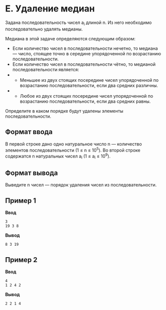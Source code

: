 # E. Удаление медиан

Задана последовательность чисел a<sub>i</sub> длиной n. Из него необходимо последовательно удалять медианы.

Медиана в этой задаче определяются следующим образом:

* Если количество чисел в последовательности нечетно, то медиана — число, стоящее точно в середине упорядоченной по возрастанию последовательности.
* Если количество чисел в последовательности чётно, то медианой последовательности является:
* * Меньшее из двух стоящих посередине чисел упорядоченной по возрастанию последовательности, если два средних различны.
* * Любое из двух стоящих посередине чисел упорядоченной по возрастанию последовательности, если два средних равны.  

Определите в каком порядке будут удалены элементы последовательности.

## Формат ввода
В первой строке дано одно натуральное число n — количество элементов последовательности (1 &le; n &le; 10<sup>5</sup>).
Во второй строке содержатся n натуральных чисел a<sub>i</sub> (1 &le; a<sub>i</sub> &le; 10<sup>9</sup>).

## Формат вывода

Выведите n чисел — порядок удаления чисел из последовательности.

## Пример 1

**Ввод**  
```
3
19 3 8
```
**Вывод**
```
8 3 19
```  

## Пример 2

**Ввод**
```
4
1 2 4 2
```
**Вывод**
```
2 2 1 4
```  

